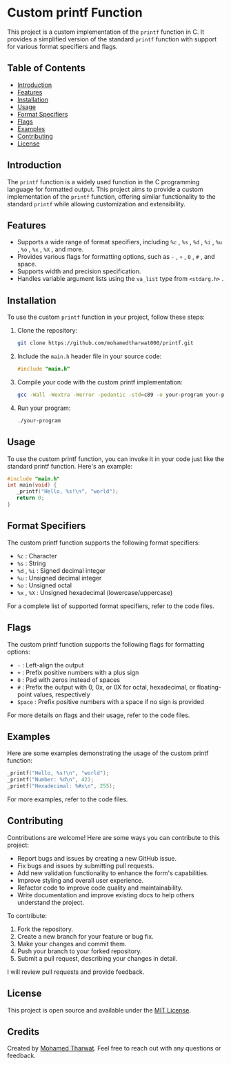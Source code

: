 # Custom printf Function

This project is a custom implementation of the `printf` function in C. It provides a simplified version of the standard `printf` function with support for various format specifiers and flags.

## Table of Contents

- [Introduction](#introduction)
- [Features](#features)
- [Installation](#installation)
- [Usage](#usage)
- [Format Specifiers](#format-specifiers)
- [Flags](#flags)
- [Examples](#examples)
- [Contributing](#contributing)
- [License](#license)

## Introduction

The `printf` function is a widely used function in the C programming language for formatted output. This project aims to provide a custom implementation of the `printf` function, offering similar functionality to the standard `printf` while allowing customization and extensibility.

## Features

- Supports a wide range of format specifiers, including `%c` , `%s` , `%d` , `%i` , `%u` , `%o` , `%x` , `%X` , and more.
- Provides various flags for formatting options, such as `-` , `+` , `0` , `#` , and space.
- Supports width and precision specification.
- Handles variable argument lists using the `va_list` type from `<stdarg.h>` .

## Installation

To use the custom `printf` function in your project, follow these steps:

1. Clone the repository:
   ```bash
   git clone https://github.com/mohamedtharwat000/printf.git
   ```
2. Include the `main.h` header file in your source code:
   ```c
   #include "main.h"
   ```
3. Compile your code with the custom printf implementation:
   ```bash
   gcc -Wall -Wextra -Werror -pedantic -std=c89 -o your-program your-program.c (printf functions\*.c)
   ```
4. Run your program:
   ```bash
   ./your-program
   ```

## Usage

To use the custom printf function, you can invoke it in your code just like the standard printf function. Here's an example:

```c
#include "main.h"
int main(void) {
   _printf("Hello, %s!\n", "world");
   return 0;
}
```

## Format Specifiers

The custom printf function supports the following format specifiers:

- `%c` : Character
- `%s` : String
- `%d` , `%i` : Signed decimal integer
- `%u` : Unsigned decimal integer
- `%o` : Unsigned octal
- `%x` , `%X` : Unsigned hexadecimal (lowercase/uppercase)

For a complete list of supported format specifiers, refer to the code files.

## Flags

The custom printf function supports the following flags for formatting options:

- `-` : Left-align the output
- `+` : Prefix positive numbers with a plus sign
- `0` : Pad with zeros instead of spaces
- `#` : Prefix the output with 0, 0x, or 0X for octal, hexadecimal, or floating-point values, respectively
- `Space` : Prefix positive numbers with a space if no sign is provided

For more details on flags and their usage, refer to the code files.

## Examples

Here are some examples demonstrating the usage of the custom printf function:

```c
_printf("Hello, %s!\n", "world");
_printf("Number: %d\n", 42);
_printf("Hexadecimal: %#x\n", 255);
```

For more examples, refer to the code files.

## Contributing

Contributions are welcome! Here are some ways you can contribute to this project:

- Report bugs and issues by creating a new GitHub issue.
- Fix bugs and issues by submitting pull requests.
- Add new validation functionality to enhance the form's capabilities.
- Improve styling and overall user experience.
- Refactor code to improve code quality and maintainability.
- Write documentation and improve existing docs to help others understand the project.

To contribute:

1. Fork the repository.
2. Create a new branch for your feature or bug fix.
3. Make your changes and commit them.
4. Push your branch to your forked repository.
5. Submit a pull request, describing your changes in detail.

I will review pull requests and provide feedback.

## License

This project is open source and available under the [MIT License](LICENSE).

## Credits

Created by [Mohamed Tharwat](https://github.com/mohamedtharwat000). Feel free to reach out with any questions or feedback.

